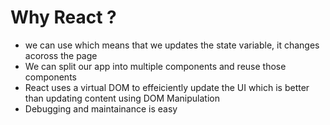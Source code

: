 # Why React ?
- we can use which means that we updates the state variable, it changes acoross the page
- We can split our app into multiple components and reuse those components
- React uses a virtual DOM to effeiciently update the UI which is better than updating content using DOM Manipulation 
- Debugging and maintainance is easy